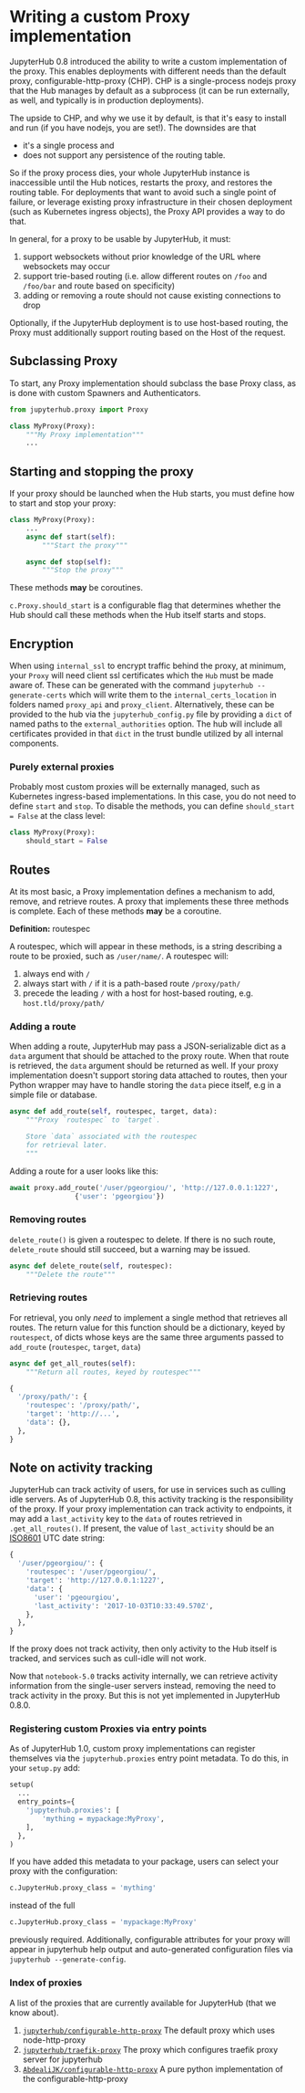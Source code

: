 # Writing a custom Proxy implementation

JupyterHub 0.8 introduced the ability to write a custom implementation of the
proxy. This enables deployments with different needs than the default proxy,
configurable-http-proxy (CHP). CHP is a single-process nodejs proxy that the
Hub manages by default as a subprocess (it can be run externally, as well, and
typically is in production deployments).

The upside to CHP, and why we use it by default, is that it's easy to install
and run (if you have nodejs, you are set!). The downsides are that

- it's a single process and
- does not support any persistence of the routing table.

So if the proxy process dies, your whole JupyterHub instance is inaccessible
until the Hub notices, restarts the proxy, and restores the routing table. For
deployments that want to avoid such a single point of failure, or leverage
existing proxy infrastructure in their chosen deployment (such as Kubernetes
ingress objects), the Proxy API provides a way to do that.

In general, for a proxy to be usable by JupyterHub, it must:

1. support websockets without prior knowledge of the URL where websockets may
   occur
2. support trie-based routing (i.e. allow different routes on `/foo` and
   `/foo/bar` and route based on specificity)
3. adding or removing a route should not cause existing connections to drop

Optionally, if the JupyterHub deployment is to use host-based routing,
the Proxy must additionally support routing based on the Host of the request.

## Subclassing Proxy

To start, any Proxy implementation should subclass the base Proxy class,
as is done with custom Spawners and Authenticators.

```python
from jupyterhub.proxy import Proxy

class MyProxy(Proxy):
    """My Proxy implementation"""
    ...
```

## Starting and stopping the proxy

If your proxy should be launched when the Hub starts, you must define how
to start and stop your proxy:

```python
class MyProxy(Proxy):
    ...
    async def start(self):
        """Start the proxy"""

    async def stop(self):
        """Stop the proxy"""
```

These methods **may** be coroutines.

`c.Proxy.should_start` is a configurable flag that determines whether the
Hub should call these methods when the Hub itself starts and stops.

## Encryption

When using `internal_ssl` to encrypt traffic behind the proxy, at minimum,
your `Proxy` will need client ssl certificates which the `Hub` must be made
aware of. These can be generated with the command `jupyterhub --generate-certs`
which will write them to the `internal_certs_location` in folders named
`proxy_api` and `proxy_client`. Alternatively, these can be provided to the
hub via the `jupyterhub_config.py` file by providing a `dict` of named paths
to the `external_authorities` option. The hub will include all certificates
provided in that `dict` in the trust bundle utilized by all internal
components.

### Purely external proxies

Probably most custom proxies will be externally managed,
such as Kubernetes ingress-based implementations.
In this case, you do not need to define `start` and `stop`.
To disable the methods, you can define `should_start = False` at the class level:

```python
class MyProxy(Proxy):
    should_start = False
```

## Routes

At its most basic, a Proxy implementation defines a mechanism to add, remove,
and retrieve routes. A proxy that implements these three methods is complete.
Each of these methods **may** be a coroutine.

**Definition:** routespec

A routespec, which will appear in these methods, is a string describing a
route to be proxied, such as `/user/name/`. A routespec will:

1. always end with `/`
2. always start with `/` if it is a path-based route `/proxy/path/`
3. precede the leading `/` with a host for host-based routing, e.g.
   `host.tld/proxy/path/`

### Adding a route

When adding a route, JupyterHub may pass a JSON-serializable dict as a `data`
argument that should be attached to the proxy route. When that route is
retrieved, the `data` argument should be returned as well. If your proxy
implementation doesn't support storing data attached to routes, then your
Python wrapper may have to handle storing the `data` piece itself, e.g in a
simple file or database.

```python
async def add_route(self, routespec, target, data):
    """Proxy `routespec` to `target`.

    Store `data` associated with the routespec
    for retrieval later.
    """
```

Adding a route for a user looks like this:

```python
await proxy.add_route('/user/pgeorgiou/', 'http://127.0.0.1:1227',
                {'user': 'pgeorgiou'})
```

### Removing routes

`delete_route()` is given a routespec to delete. If there is no such route,
`delete_route` should still succeed, but a warning may be issued.

```python
async def delete_route(self, routespec):
    """Delete the route"""
```

### Retrieving routes

For retrieval, you only _need_ to implement a single method that retrieves all
routes. The return value for this function should be a dictionary, keyed by
`routespect`, of dicts whose keys are the same three arguments passed to
`add_route` (`routespec`, `target`, `data`)

```python
async def get_all_routes(self):
    """Return all routes, keyed by routespec"""
```

```python
{
  '/proxy/path/': {
    'routespec': '/proxy/path/',
    'target': 'http://...',
    'data': {},
  },
}
```

## Note on activity tracking

JupyterHub can track activity of users, for use in services such as culling
idle servers. As of JupyterHub 0.8, this activity tracking is the
responsibility of the proxy. If your proxy implementation can track activity
to endpoints, it may add a `last_activity` key to the `data` of routes
retrieved in `.get_all_routes()`. If present, the value of `last_activity`
should be an [ISO8601](https://en.wikipedia.org/wiki/ISO_8601) UTC date
string:

```python
{
  '/user/pgeorgiou/': {
    'routespec': '/user/pgeorgiou/',
    'target': 'http://127.0.0.1:1227',
    'data': {
      'user': 'pgeourgiou',
      'last_activity': '2017-10-03T10:33:49.570Z',
    },
  },
}
```

If the proxy does not track activity, then only activity to the Hub itself is
tracked, and services such as cull-idle will not work.

Now that `notebook-5.0` tracks activity internally, we can retrieve activity
information from the single-user servers instead, removing the need to track
activity in the proxy. But this is not yet implemented in JupyterHub 0.8.0.

### Registering custom Proxies via entry points

As of JupyterHub 1.0, custom proxy implementations can register themselves via
the `jupyterhub.proxies` entry point metadata.
To do this, in your `setup.py` add:

```python
setup(
  ...
  entry_points={
    'jupyterhub.proxies': [
        'mything = mypackage:MyProxy',
    ],
  },
)
```

If you have added this metadata to your package,
users can select your proxy with the configuration:

```python
c.JupyterHub.proxy_class = 'mything'
```

instead of the full

```python
c.JupyterHub.proxy_class = 'mypackage:MyProxy'
```

previously required.
Additionally, configurable attributes for your proxy will
appear in jupyterhub help output and auto-generated configuration files
via `jupyterhub --generate-config`.

### Index of proxies

A list of the proxies that are currently available for JupyterHub (that we know about).

1. [`jupyterhub/configurable-http-proxy`](https://github.com/jupyterhub/configurable-http-proxy) The default proxy which uses node-http-proxy
2. [`jupyterhub/traefik-proxy`](https://github.com/jupyterhub/traefik-proxy) The proxy which configures traefik proxy server for jupyterhub
3. [`AbdealiJK/configurable-http-proxy`](https://github.com/AbdealiJK/configurable-http-proxy) A pure python implementation of the configurable-http-proxy

